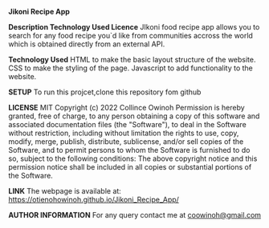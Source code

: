 **Jikoni Recipe App**

**Description Technology Used Licence**
JIkoni food recipe app allows you to search for any food recipe you`d like from communities accross the world which is obtained directly from an external API.

**Technology Used**
HTML to make the basic layout structure of the website. CSS to make the styling of the page. Javascript to add functionality to the website.

**SETUP**
To run this projcet,clone this repository fom github

**LICENSE**
MIT Copyright (c) 2022 Collince Owinoh Permission is hereby granted, free of charge, to any person obtaining a copy of this software and associated documentation files (the "Software"), to deal in the Software without restriction, including without limitation the rights to use, copy, modify, merge, publish, distribute, sublicense, and/or sell copies of the Software, and to permit persons to whom the Software is furnished to do so, subject to the following conditions: 
The above copyright notice and this permission notice shall be included in all copies or substantial portions of the Software.

**LINK**
The webpage is available at: https://otienohowinoh.github.io/Jikoni_Recipe_App/


**AUTHOR INFORMATION**
For any query contact me at coowinoh@gmail.com

